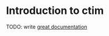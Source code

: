 # Introduction to ctim

TODO: write [great documentation](http://jacobian.org/writing/what-to-write/)
